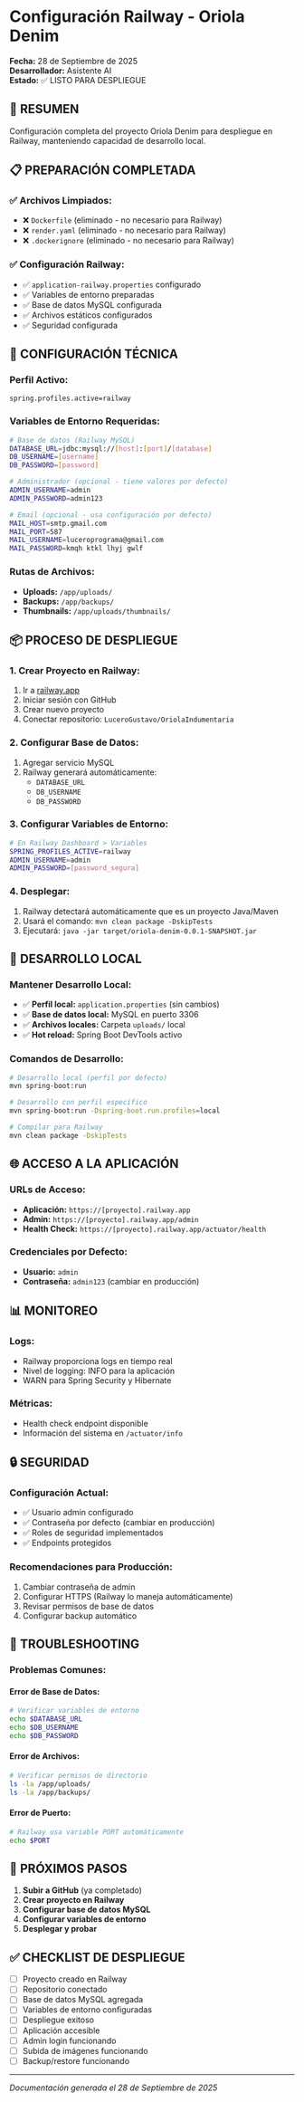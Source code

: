 # Configuración Railway - Oriola Denim

**Fecha:** 28 de Septiembre de 2025  
**Desarrollador:** Asistente AI  
**Estado:** ✅ LISTO PARA DESPLIEGUE

## 🚀 RESUMEN

Configuración completa del proyecto Oriola Denim para despliegue en Railway, manteniendo capacidad de desarrollo local.

## 📋 PREPARACIÓN COMPLETADA

### ✅ **Archivos Limpiados:**
- ❌ `Dockerfile` (eliminado - no necesario para Railway)
- ❌ `render.yaml` (eliminado - no necesario para Railway)
- ❌ `.dockerignore` (eliminado - no necesario para Railway)

### ✅ **Configuración Railway:**
- ✅ `application-railway.properties` configurado
- ✅ Variables de entorno preparadas
- ✅ Base de datos MySQL configurada
- ✅ Archivos estáticos configurados
- ✅ Seguridad configurada

## 🔧 CONFIGURACIÓN TÉCNICA

### **Perfil Activo:**
```properties
spring.profiles.active=railway
```

### **Variables de Entorno Requeridas:**
```bash
# Base de datos (Railway MySQL)
DATABASE_URL=jdbc:mysql://[host]:[port]/[database]
DB_USERNAME=[username]
DB_PASSWORD=[password]

# Administrador (opcional - tiene valores por defecto)
ADMIN_USERNAME=admin
ADMIN_PASSWORD=admin123

# Email (opcional - usa configuración por defecto)
MAIL_HOST=smtp.gmail.com
MAIL_PORT=587
MAIL_USERNAME=luceroprograma@gmail.com
MAIL_PASSWORD=kmqh ktkl lhyj gwlf
```

### **Rutas de Archivos:**
- **Uploads:** `/app/uploads/`
- **Backups:** `/app/backups/`
- **Thumbnails:** `/app/uploads/thumbnails/`

## 📦 PROCESO DE DESPLIEGUE

### **1. Crear Proyecto en Railway:**
1. Ir a [railway.app](https://railway.app)
2. Iniciar sesión con GitHub
3. Crear nuevo proyecto
4. Conectar repositorio: `LuceroGustavo/OriolaIndumentaria`

### **2. Configurar Base de Datos:**
1. Agregar servicio MySQL
2. Railway generará automáticamente:
   - `DATABASE_URL`
   - `DB_USERNAME`
   - `DB_PASSWORD`

### **3. Configurar Variables de Entorno:**
```bash
# En Railway Dashboard > Variables
SPRING_PROFILES_ACTIVE=railway
ADMIN_USERNAME=admin
ADMIN_PASSWORD=[password_segura]
```

### **4. Desplegar:**
1. Railway detectará automáticamente que es un proyecto Java/Maven
2. Usará el comando: `mvn clean package -DskipTests`
3. Ejecutará: `java -jar target/oriola-denim-0.0.1-SNAPSHOT.jar`

## 🔄 DESARROLLO LOCAL

### **Mantener Desarrollo Local:**
- ✅ **Perfil local:** `application.properties` (sin cambios)
- ✅ **Base de datos local:** MySQL en puerto 3306
- ✅ **Archivos locales:** Carpeta `uploads/` local
- ✅ **Hot reload:** Spring Boot DevTools activo

### **Comandos de Desarrollo:**
```bash
# Desarrollo local (perfil por defecto)
mvn spring-boot:run

# Desarrollo con perfil específico
mvn spring-boot:run -Dspring-boot.run.profiles=local

# Compilar para Railway
mvn clean package -DskipTests
```

## 🌐 ACCESO A LA APLICACIÓN

### **URLs de Acceso:**
- **Aplicación:** `https://[proyecto].railway.app`
- **Admin:** `https://[proyecto].railway.app/admin`
- **Health Check:** `https://[proyecto].railway.app/actuator/health`

### **Credenciales por Defecto:**
- **Usuario:** `admin`
- **Contraseña:** `admin123` (cambiar en producción)

## 📊 MONITOREO

### **Logs:**
- Railway proporciona logs en tiempo real
- Nivel de logging: INFO para la aplicación
- WARN para Spring Security y Hibernate

### **Métricas:**
- Health check endpoint disponible
- Información del sistema en `/actuator/info`

## 🔒 SEGURIDAD

### **Configuración Actual:**
- ✅ Usuario admin configurado
- ✅ Contraseña por defecto (cambiar en producción)
- ✅ Roles de seguridad implementados
- ✅ Endpoints protegidos

### **Recomendaciones para Producción:**
1. Cambiar contraseña de admin
2. Configurar HTTPS (Railway lo maneja automáticamente)
3. Revisar permisos de base de datos
4. Configurar backup automático

## 🚨 TROUBLESHOOTING

### **Problemas Comunes:**

#### **Error de Base de Datos:**
```bash
# Verificar variables de entorno
echo $DATABASE_URL
echo $DB_USERNAME
echo $DB_PASSWORD
```

#### **Error de Archivos:**
```bash
# Verificar permisos de directorio
ls -la /app/uploads/
ls -la /app/backups/
```

#### **Error de Puerto:**
```bash
# Railway usa variable PORT automáticamente
echo $PORT
```

## 📝 PRÓXIMOS PASOS

1. **Subir a GitHub** (ya completado)
2. **Crear proyecto en Railway**
3. **Configurar base de datos MySQL**
4. **Configurar variables de entorno**
5. **Desplegar y probar**

## ✅ CHECKLIST DE DESPLIEGUE

- [ ] Proyecto creado en Railway
- [ ] Repositorio conectado
- [ ] Base de datos MySQL agregada
- [ ] Variables de entorno configuradas
- [ ] Despliegue exitoso
- [ ] Aplicación accesible
- [ ] Admin login funcionando
- [ ] Subida de imágenes funcionando
- [ ] Backup/restore funcionando

---
*Documentación generada el 28 de Septiembre de 2025*
